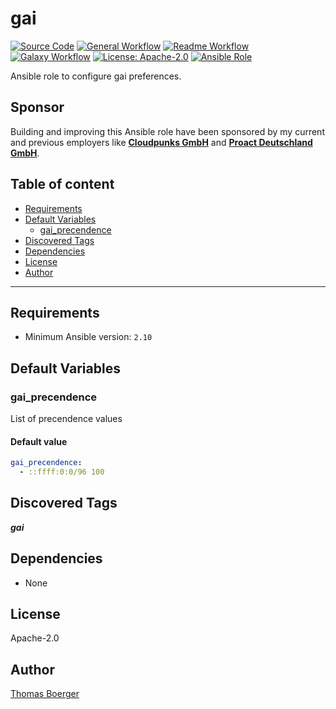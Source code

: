 # gai

[![Source Code](https://img.shields.io/badge/github-source%20code-blue?logo=github&logoColor=white)](https://github.com/rolehippie/gai)
[![General Workflow](https://github.com/rolehippie/gai/actions/workflows/general.yml/badge.svg)](https://github.com/rolehippie/gai/actions/workflows/general.yml)
[![Readme Workflow](https://github.com/rolehippie/gai/actions/workflows/docs.yml/badge.svg)](https://github.com/rolehippie/gai/actions/workflows/docs.yml)
[![Galaxy Workflow](https://github.com/rolehippie/gai/actions/workflows/galaxy.yml/badge.svg)](https://github.com/rolehippie/gai/actions/workflows/galaxy.yml)
[![License: Apache-2.0](https://img.shields.io/github/license/rolehippie/gai)](https://github.com/rolehippie/gai/blob/master/LICENSE)
[![Ansible Role](https://img.shields.io/badge/role-rolehippie.gai-blue)](https://galaxy.ansible.com/rolehippie/gai)

Ansible role to configure gai preferences.

## Sponsor

Building and improving this Ansible role have been sponsored by my current and previous employers like **[Cloudpunks GmbH](https://cloudpunks.de)** and **[Proact Deutschland GmbH](https://www.proact.eu)**.

## Table of content

- [Requirements](#requirements)
- [Default Variables](#default-variables)
  - [gai_precendence](#gai_precendence)
- [Discovered Tags](#discovered-tags)
- [Dependencies](#dependencies)
- [License](#license)
- [Author](#author)

---

## Requirements

- Minimum Ansible version: `2.10`

## Default Variables

### gai_precendence

List of precendence values

#### Default value

```YAML
gai_precendence:
  - ::ffff:0:0/96 100
```

## Discovered Tags

**_gai_**

## Dependencies

- None

## License

Apache-2.0

## Author

[Thomas Boerger](https://github.com/tboerger)
